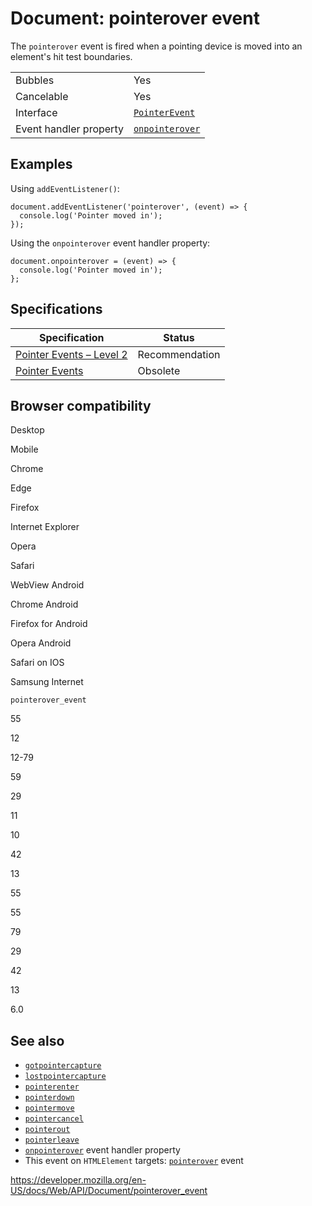 # Document: pointerover event

The `pointerover` event is fired when a pointing device is moved into an element's hit test boundaries.

<table><tbody><tr class="odd"><td>Bubbles</td><td>Yes</td></tr><tr class="even"><td>Cancelable</td><td>Yes</td></tr><tr class="odd"><td>Interface</td><td><a href="../pointerevent"><code>PointerEvent</code></a></td></tr><tr class="even"><td>Event handler property</td><td><a href="../globaleventhandlers/onpointerover"><code>onpointerover</code></a></td></tr></tbody></table>

## Examples

Using `addEventListener()`:

    document.addEventListener('pointerover', (event) => {
      console.log('Pointer moved in');
    });

Using the `onpointerover` event handler property:

    document.onpointerover = (event) => {
      console.log('Pointer moved in');
    };

## Specifications

<table><thead><tr class="header"><th>Specification</th><th>Status</th></tr></thead><tbody><tr class="odd"><td><a href="https://www.w3.org/TR/pointerevents2/#the-pointerover-event">Pointer Events – Level 2</a></td><td><span class="spec-rec">Recommendation</span></td></tr><tr class="even"><td><a href="https://www.w3.org/TR/pointerevents1/#the-pointerover-event">Pointer Events</a></td><td><span class="spec-obsolete">Obsolete</span></td></tr></tbody></table>

## Browser compatibility

Desktop

Mobile

Chrome

Edge

Firefox

Internet Explorer

Opera

Safari

WebView Android

Chrome Android

Firefox for Android

Opera Android

Safari on IOS

Samsung Internet

`pointerover_event`

55

12

12-79

59

29

11

10

42

13

55

55

79

29

42

13

6.0

## See also

- [`gotpointercapture`](gotpointercapture_event)
- [`lostpointercapture`](lostpointercapture_event)
- [`pointerenter`](pointerenter_event)
- [`pointerdown`](pointerdown_event)
- [`pointermove`](pointermove_event)
- [`pointercancel`](pointercancel_event)
- [`pointerout`](pointerout_event)
- [`pointerleave`](pointerleave_event)
- [`onpointerover`](../globaleventhandlers/onpointerover) event handler property
- This event on `HTMLElement` targets: [`pointerover`](../htmlelement/pointerover_event) event

<a href="https://developer.mozilla.org/en-US/docs/Web/API/Document/pointerover_event" class="_attribution-link">https://developer.mozilla.org/en-US/docs/Web/API/Document/pointerover_event</a>
